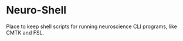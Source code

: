 # Neuro-Shell
Place to keep shell scripts for running neuroscience CLI programs, like CMTK and FSL.
